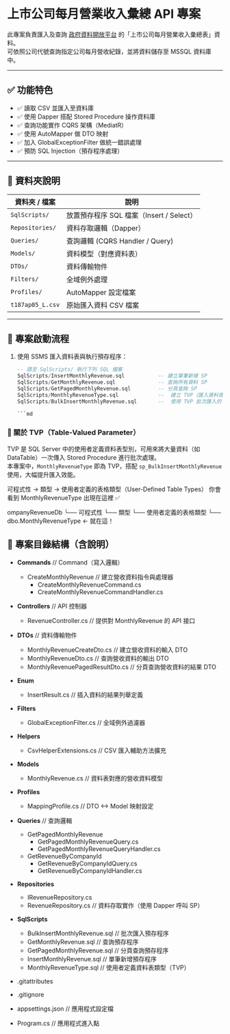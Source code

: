 ﻿# 上市公司每月營業收入彙總 API 專案

此專案負責匯入及查詢 [政府資料開放平台](https://data.gov.tw/dataset/2456) 的「上市公司每月營業收入彙總表」資料。  
可依照公司代號查詢指定公司每月營收紀錄，並將資料儲存至 MSSQL 資料庫中。

---

## ✅ 功能特色

- ✅ 讀取 CSV 並匯入至資料庫
- ✅ 使用 Dapper 搭配 Stored Procedure 操作資料庫
- ✅ 查詢功能實作 CQRS 架構（MediatR）
- ✅ 使用 AutoMapper 做 DTO 映射
- ✅ 加入 GlobalExceptionFilter 做統一錯誤處理
- ✅ 預防 SQL Injection（預存程序處理）

---

## 📂 資料夾說明

| 資料夾 / 檔案         | 說明                             |
|---------------------|----------------------------------|
| `SqlScripts/`       | 放置預存程序 SQL 檔案（Insert / Select） |
| `Repositories/`     | 資料存取邏輯（Dapper）                  |
| `Queries/`          | 查詢邏輯 (CQRS Handler / Query)      |
| `Models/`           | 資料模型（對應資料表）                 |
| `DTOs/`             | 資料傳輸物件                        |
| `Filters/`          | 全域例外處理                        |
| `Profiles/`         | AutoMapper 設定檔案                   |
| `t187ap05_L.csv`    | 原始匯入資料 CSV 檔案                |

---

## 🚀 專案啟動流程

1. 使用 SSMS 匯入資料表與執行預存程序：

   ```sql
   -- 請至 SqlScripts/ 執行下列 SQL 檔案
   SqlScripts/InsertMonthlyRevenue.sql           -- 建立單筆新增 SP
   SqlScripts/GetMonthlyRevenue.sql              -- 查詢所有資料 SP
   SqlScripts/GetPagedMonthlyRevenue.sql         -- 分頁查詢 SP
   SqlScripts/MonthlyRevenueType.sql             --  建立 TVP（匯入資料使用）
   SqlScripts/BulkInsertMonthlyRevenue.sql       --  使用 TVP 批次匯入的 SP

   ```md
### 📘 關於 TVP（Table-Valued Parameter）

TVP 是 SQL Server 中的使用者定義資料表型別，可用來將大量資料（如 DataTable）一次傳入 Stored Procedure 進行批次處理。  
本專案中，`MonthlyRevenueType` 即為 TVP，搭配 `sp_BulkInsertMonthlyRevenue` 使用，大幅提升匯入效能。

可程式性 → 類型 → 使用者定義的表格類型（User-Defined Table Types）
你會看到 MonthlyRevenueType 出現在這裡 ✅

ompanyRevenueDb
└── 可程式性
    └── 類型
        └── 使用者定義的表格類型
            └── dbo.MonthlyRevenueType ←  就在這！

## 📁 專案目錄結構（含說明）

- **Commands** // Command（寫入邏輯）
  - CreateMonthlyRevenue // 建立營收資料指令與處理器
    - CreateMonthlyRevenueCommand.cs
    - CreateMonthlyRevenueCommandHandler.cs

- **Controllers** // API 控制器
  - RevenueController.cs // 提供對 MonthlyRevenue 的 API 接口

- **DTOs** // 資料傳輸物件
  - MonthlyRevenueCreateDto.cs // 建立營收資料的輸入 DTO
  - MonthlyRevenueDto.cs // 查詢營收資料的輸出 DTO
  - MonthlyRevenuePagedResultDto.cs // 分頁查詢營收資料的結果 DTO

- **Enum**
  - InsertResult.cs // 插入資料的結果列舉定義

- **Filters**
  - GlobalExceptionFilter.cs // 全域例外過濾器

- **Helpers**
  - CsvHelperExtensions.cs // CSV 匯入輔助方法擴充

- **Models**
  - MonthlyRevenue.cs // 資料表對應的營收資料模型

- **Profiles**
  - MappingProfile.cs // DTO <-> Model 映射設定

- **Queries** // 查詢邏輯
  - GetPagedMonthlyRevenue
    - GetPagedMonthlyRevenueQuery.cs
    - GetPagedMonthlyRevenueQueryHandler.cs
  - GetRevenueByCompanyId
    - GetRevenueByCompanyIdQuery.cs
    - GetRevenueByCompanyIdHandler.cs

- **Repositories**
  - IRevenueRepository.cs
  - RevenueRepository.cs // 資料存取實作（使用 Dapper 呼叫 SP）

- **SqlScripts**
  - BulkInsertMonthlyRevenue.sql // 批次匯入預存程序
  - GetMonthlyRevenue.sql // 查詢預存程序
  - GetPagedMonthlyRevenue.sql // 分頁查詢預存程序
  - InsertMonthlyRevenue.sql // 單筆新增預存程序
  - MonthlyRevenueType.sql // 使用者定義資料表類型（TVP）

- .gitattributes
- .gitignore
- appsettings.json // 應用程式設定檔
- Program.cs // 應用程式進入點
